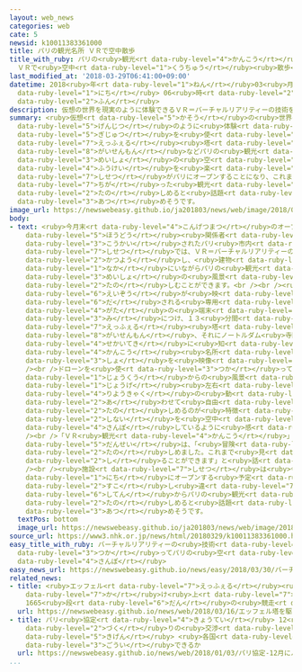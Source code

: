 ```yaml
---
layout: web_news
categories: web
cate: 5
newsid: k10011383361000
title: パリの観光名所 ＶＲで空中散歩
title_with_ruby: パリの<ruby>観光<rt data-ruby-level="4">かんこう</rt></ruby><ruby>名所<rt data-ruby-level="3">めいしょ</rt></ruby>
  ＶＲで<ruby>空中<rt data-ruby-level="1">くうちゅう</rt></ruby><ruby>散歩<rt data-ruby-level="4">さんぽ</rt></ruby>
last_modified_at: '2018-03-29T06:41:00+09:00'
datetime: 2018<ruby>年<rt data-ruby-level="1">ねん</rt></ruby>03<ruby>月<rt data-ruby-level="1">がつ</rt></ruby>29<ruby>日<rt
  data-ruby-level="1">にち</rt></ruby> 06<ruby>時<rt data-ruby-level="2">じ</rt></ruby>41<ruby>分<rt
  data-ruby-level="2">ふん</rt></ruby>
description: 仮想の世界を現実のように体験できるＶＲ＝バーチャルリアリティーの技術を使い、エッフェル塔や凱旋門などパリの観光名所の空からの風景を楽しむことができる施設がパリにオープンすることになり、これまでとは少し違った観光が楽しめると話題を集めそうです。
summary: <ruby>仮想<rt data-ruby-level="5">かそう</rt></ruby>の<ruby>世界<rt data-ruby-level="3">せかい</rt></ruby>を<ruby>現実<rt
  data-ruby-level="5">げんじつ</rt></ruby>のように<ruby>体験<rt data-ruby-level="4">たいけん</rt></ruby>できるＶＲ＝バーチャルリアリティーの<ruby>技術<rt
  data-ruby-level="5">ぎじゅつ</rt></ruby>を<ruby>使<rt data-ruby-level="3">つか</rt></ruby>い、<ruby>エッフェル<rt
  data-ruby-level="7">えっふぇる</rt></ruby><ruby>塔<rt data-ruby-level="7">とう</rt></ruby>や<ruby>凱旋門<rt
  data-ruby-level="8">がいせんもん</rt></ruby>などパリの<ruby>観光<rt data-ruby-level="4">かんこう</rt></ruby><ruby>名所<rt
  data-ruby-level="3">めいしょ</rt></ruby>の<ruby>空<rt data-ruby-level="1">そら</rt></ruby>からの<ruby>風景<rt
  data-ruby-level="4">ふうけい</rt></ruby>を<ruby>楽<rt data-ruby-level="2">たの</rt></ruby>しむことができる<ruby>施設<rt
  data-ruby-level="7">しせつ</rt></ruby>がパリにオープンすることになり、これまでとは<ruby>少<rt data-ruby-level="2">すこ</rt></ruby>し<ruby>違<rt
  data-ruby-level="7">ちが</rt></ruby>った<ruby>観光<rt data-ruby-level="4">かんこう</rt></ruby>が<ruby>楽<rt
  data-ruby-level="2">たの</rt></ruby>しめると<ruby>話題<rt data-ruby-level="3">わだい</rt></ruby>を<ruby>集<rt
  data-ruby-level="3">あつ</rt></ruby>めそうです。
image_url: https://newswebeasy.github.io/ja201803/news/web/image/2018/03/29/K10011383361_1803290628_1803290640_01_02.jpg
body:
- text: <ruby>今月末<rt data-ruby-level="4">こんげつまつ</rt></ruby>のオープンを<ruby>前<rt data-ruby-level="2">まえ</rt></ruby>に<ruby>報道<rt
    data-ruby-level="5">ほうどう</rt></ruby><ruby>関係者<rt data-ruby-level="4">かんけいしゃ</rt></ruby>などに<ruby>公開<rt
    data-ruby-level="3">こうかい</rt></ruby>されたパリ<ruby>市内<rt data-ruby-level="2">しない</rt></ruby>の<ruby>施設<rt
    data-ruby-level="7">しせつ</rt></ruby>では、ＶＲ＝バーチャルリアリティーの<ruby>技術<rt data-ruby-level="5">ぎじゅつ</rt></ruby>を<ruby>活用<rt
    data-ruby-level="2">かつよう</rt></ruby>し、<ruby>建物<rt data-ruby-level="4">たてもの</rt></ruby>の<ruby>中<rt
    data-ruby-level="1">なか</rt></ruby>にいながらパリの<ruby>観光<rt data-ruby-level="4">かんこう</rt></ruby><ruby>名所<rt
    data-ruby-level="3">めいしょ</rt></ruby>の<ruby>風景<rt data-ruby-level="4">ふうけい</rt></ruby>を<ruby>楽<rt
    data-ruby-level="2">たの</rt></ruby>しむことができます。<br /><br /><ruby>利用客<rt data-ruby-level="4">りようきゃく</rt></ruby>は<ruby>映像<rt
    data-ruby-level="6">えいぞう</rt></ruby>が<ruby>映<rt data-ruby-level="6">うつ</rt></ruby>し<ruby>出<rt
    data-ruby-level="6">だ</rt></ruby>される<ruby>専用<rt data-ruby-level="6">せんよう</rt></ruby>のゴーグル<ruby>型<rt
    data-ruby-level="4">がた</rt></ruby>の<ruby>端末<rt data-ruby-level="7">たんまつ</rt></ruby>を<ruby>身<rt
    data-ruby-level="3">み</rt></ruby>につけ、１３<ruby>分間<rt data-ruby-level="2">ふんかん</rt></ruby>かけて<ruby>エッフェル<rt
    data-ruby-level="7">えっふぇる</rt></ruby><ruby>塔<rt data-ruby-level="7">とう</rt></ruby>や<ruby>凱旋門<rt
    data-ruby-level="8">がいせんもん</rt></ruby>、それにノートルダム<ruby>寺院<rt data-ruby-level="3">じいん</rt></ruby>など<ruby>世界的<rt
    data-ruby-level="4">せかいてき</rt></ruby>に<ruby>知<rt data-ruby-level="2">し</rt></ruby>られるパリの<ruby>観光<rt
    data-ruby-level="4">かんこう</rt></ruby><ruby>名所<rt data-ruby-level="3">めいしょ</rt></ruby>およそ２０か<ruby>所<rt
    data-ruby-level="3">しょ</rt></ruby>を<ruby>映像<rt data-ruby-level="6">えいぞう</rt></ruby>でめぐります。<br
    /><br />ドローンを<ruby>使<rt data-ruby-level="3">つか</rt></ruby>って<ruby>撮影<rt data-ruby-level="7">さつえい</rt></ruby>した<ruby>上空<rt
    data-ruby-level="1">じょうくう</rt></ruby>からの<ruby>風景<rt data-ruby-level="4">ふうけい</rt></ruby>を<ruby>上下<rt
    data-ruby-level="1">じょうげ</rt></ruby><ruby>左右<rt data-ruby-level="1">さゆう</rt></ruby>、<ruby>利用客<rt
    data-ruby-level="4">りようきゃく</rt></ruby>の<ruby>動<rt data-ruby-level="3">うご</rt></ruby>きに<ruby>合<rt
    data-ruby-level="2">あ</rt></ruby>わせて<ruby>自由<rt data-ruby-level="3">じゆう</rt></ruby>に<ruby>楽<rt
    data-ruby-level="2">たの</rt></ruby>しめるのが<ruby>特徴<rt data-ruby-level="7">とくちょう</rt></ruby>で、まるでパリ<ruby>市内<rt
    data-ruby-level="2">しない</rt></ruby>を<ruby>空中<rt data-ruby-level="1">くうちゅう</rt></ruby><ruby>散歩<rt
    data-ruby-level="4">さんぽ</rt></ruby>しているように<ruby>感<rt data-ruby-level="3">かん</rt></ruby>じることができるということです。<br
    /><br />「ＶＲ<ruby>観光<rt data-ruby-level="4">かんこう</rt></ruby>」を<ruby>体験<rt data-ruby-level="4">たいけん</rt></ruby>した<ruby>男性<rt
    data-ruby-level="5">だんせい</rt></ruby>は、「<ruby>冒険<rt data-ruby-level="7">ぼうけん</rt></ruby>のようでとても<ruby>楽<rt
    data-ruby-level="2">たの</rt></ruby>しめました。これまで<ruby>見<rt data-ruby-level="1">み</rt></ruby>たことがないパリを<ruby>知<rt
    data-ruby-level="2">し</rt></ruby>ることができます」と<ruby>話<rt data-ruby-level="2">はな</rt></ruby>していました。<br
    /><br /><ruby>施設<rt data-ruby-level="7">しせつ</rt></ruby>は<ruby>今月<rt data-ruby-level="2">こんげつ</rt></ruby>３１<ruby>日<rt
    data-ruby-level="1">にち</rt></ruby>にオープンする<ruby>予定<rt data-ruby-level="3">よてい</rt></ruby>で、これまでとは<ruby>少<rt
    data-ruby-level="2">すこ</rt></ruby>し<ruby>違<rt data-ruby-level="7">ちが</rt></ruby>った<ruby>視点<rt
    data-ruby-level="6">してん</rt></ruby>からパリの<ruby>観光<rt data-ruby-level="4">かんこう</rt></ruby>を<ruby>楽<rt
    data-ruby-level="2">たの</rt></ruby>しめると<ruby>話題<rt data-ruby-level="3">わだい</rt></ruby>を<ruby>集<rt
    data-ruby-level="3">あつ</rt></ruby>めそうです。
  textPos: bottom
  image_url: https://newswebeasy.github.io/ja201803/news/web/image/2018/03/29/K10011383361_1803290628_1803290640_01_03.jpg
source_url: https://www3.nhk.or.jp/news/html/20180329/k10011383361000.html
easy_title_with_ruby: バーチャルリアリティーの<ruby>技術<rt data-ruby-level="5">ぎじゅつ</rt></ruby>を<ruby>使<rt
  data-ruby-level="3">つか</rt></ruby>ってパリの<ruby>空<rt data-ruby-level="1">そら</rt></ruby>を<ruby>散歩<rt
  data-ruby-level="4">さんぽ</rt></ruby>
easy_news_url: https://newswebeasy.github.io/news/easy/2018/03/30/バーチャルリアリティーの技術を使ってパリの空を散歩
related_news:
- title: <ruby>エッフェル<rt data-ruby-level="7">えっふぇる</rt></ruby><ruby>塔<rt data-ruby-level="7">とう</rt></ruby>を<ruby>駆<rt
    data-ruby-level="7">か</rt></ruby>け<ruby>上<rt data-ruby-level="7">あ</rt></ruby>がる
    1665<ruby>段<rt data-ruby-level="6">だん</rt></ruby>の<ruby>競走<rt data-ruby-level="4">きょうそう</rt></ruby>
  url: https://newswebeasy.github.io/news/web/2018/03/16/エッフェル塔を駆け上がる-1665段の競走
- title: パリ<ruby>協定<rt data-ruby-level="4">きょうてい</rt></ruby> 12<ruby>月<rt data-ruby-level="1">がつ</rt></ruby>にルール<ruby>作<rt
    data-ruby-level="2">づく</rt></ruby>りの<ruby>交渉<rt data-ruby-level="7">こうしょう</rt></ruby><ruby>期限<rt
    data-ruby-level="5">きげん</rt></ruby> <ruby>各国<rt data-ruby-level="4">かっこく</rt></ruby>は<ruby>合意<rt
    data-ruby-level="3">ごうい</rt></ruby>できるか
  url: https://newswebeasy.github.io/news/web/2018/01/03/パリ協定-12月にルール作りの交渉期限-各国は合意できるか
...
```

